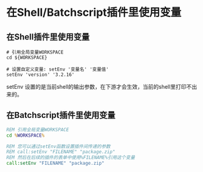 # 在Shell/Batchscript插件里使用变量

## 在Shell插件里使用变量

```shell
# 引用全局变量WORKSPACE
cd ${WORKSPACE}

# 设置自定义变量: setEnv '变量名' '变量值'
setEnv 'version' '3.2.16'
```

setEnv 设置的是当前shell的输出参数，在下游才会生效，当前的shell里打印不出来的。

## 在Batchscript插件里使用变量

```bat
REM 引用全局变量WORKSPACE
cd %WORKSPACE%

REM 您可以通过setEnv函数设置插件间传递的参数 
REM call:setEnv "FILENAME" "package.zip" 
REM 然后在后续的插件的表单中使用%FILENAME%引用这个变量
call:setEnv "FILENAME" "package.zip"

```

